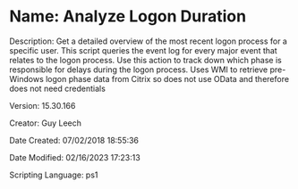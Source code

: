 ﻿# Name: Analyze Logon Duration

Description: Get a detailed overview of the most recent logon process for a specific user. This script queries the event log for every major event that relates to the logon process. Use this action to track down which phase is responsible for delays during the logon process. Uses WMI to retrieve pre-Windows logon phase data from Citrix so does not use OData and therefore does not need credentials

Version: 15.30.166

Creator: Guy Leech

Date Created: 07/02/2018 18:55:36

Date Modified: 02/16/2023 17:23:13

Scripting Language: ps1

